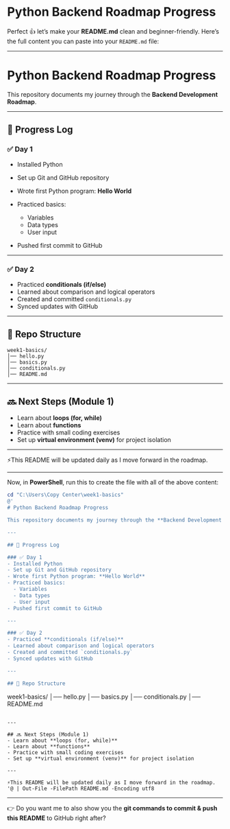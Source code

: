 ﻿# Python Backend Roadmap Progress
Perfect 👍 let’s make your **README.md** clean and beginner-friendly.
Here’s the full content you can paste into your `README.md` file:

---

# Python Backend Roadmap Progress

This repository documents my journey through the **Backend Development Roadmap**.

---

## 📅 Progress Log

### ✅ Day 1

* Installed Python
* Set up Git and GitHub repository
* Wrote first Python program: **Hello World**
* Practiced basics:

  * Variables
  * Data types
  * User input
* Pushed first commit to GitHub

---

### ✅ Day 2

* Practiced **conditionals (if/else)**
* Learned about comparison and logical operators
* Created and committed `conditionals.py`
* Synced updates with GitHub

---

## 📂 Repo Structure

```
week1-basics/
│── hello.py
│── basics.py
│── conditionals.py
│── README.md
```

---

## 🔜 Next Steps (Module 1)

* Learn about **loops (for, while)**
* Learn about **functions**
* Practice with small coding exercises
* Set up **virtual environment (venv)** for project isolation

---

⚡️This README will be updated daily as I move forward in the roadmap.

---

Now, in **PowerShell**, run this to create the file with all of the above content:

```powershell
cd "C:\Users\Copy Center\week1-basics"
@'
# Python Backend Roadmap Progress  

This repository documents my journey through the **Backend Development Roadmap**.  

---

## 📅 Progress Log  

### ✅ Day 1  
- Installed Python  
- Set up Git and GitHub repository  
- Wrote first Python program: **Hello World**  
- Practiced basics:  
  - Variables  
  - Data types  
  - User input  
- Pushed first commit to GitHub  

---

### ✅ Day 2  
- Practiced **conditionals (if/else)**  
- Learned about comparison and logical operators  
- Created and committed `conditionals.py`  
- Synced updates with GitHub  

---

## 📂 Repo Structure  
```

week1-basics/
│── hello.py
│── basics.py
│── conditionals.py
│── README.md

```

---

## 🔜 Next Steps (Module 1)  
- Learn about **loops (for, while)**  
- Learn about **functions**  
- Practice with small coding exercises  
- Set up **virtual environment (venv)** for project isolation  

---

⚡️This README will be updated daily as I move forward in the roadmap.  
'@ | Out-File -FilePath README.md -Encoding utf8
```

---

👉 Do you want me to also show you the **git commands to commit & push this README** to GitHub right after?
